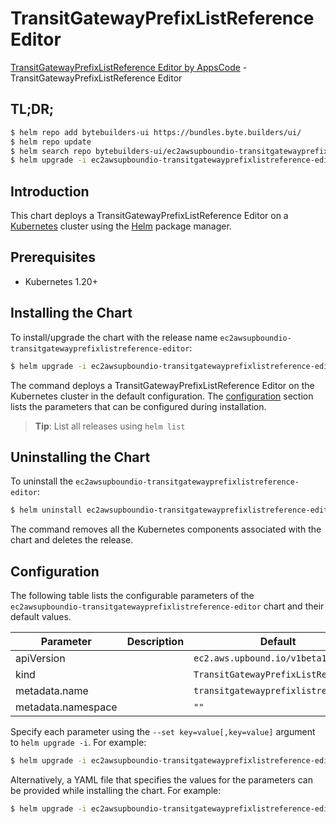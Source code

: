 # TransitGatewayPrefixListReference Editor

[TransitGatewayPrefixListReference Editor by AppsCode](https://byte.builders) - TransitGatewayPrefixListReference Editor

## TL;DR;

```bash
$ helm repo add bytebuilders-ui https://bundles.byte.builders/ui/
$ helm repo update
$ helm search repo bytebuilders-ui/ec2awsupboundio-transitgatewayprefixlistreference-editor --version=v0.4.18
$ helm upgrade -i ec2awsupboundio-transitgatewayprefixlistreference-editor bytebuilders-ui/ec2awsupboundio-transitgatewayprefixlistreference-editor -n default --create-namespace --version=v0.4.18
```

## Introduction

This chart deploys a TransitGatewayPrefixListReference Editor on a [Kubernetes](http://kubernetes.io) cluster using the [Helm](https://helm.sh) package manager.

## Prerequisites

- Kubernetes 1.20+

## Installing the Chart

To install/upgrade the chart with the release name `ec2awsupboundio-transitgatewayprefixlistreference-editor`:

```bash
$ helm upgrade -i ec2awsupboundio-transitgatewayprefixlistreference-editor bytebuilders-ui/ec2awsupboundio-transitgatewayprefixlistreference-editor -n default --create-namespace --version=v0.4.18
```

The command deploys a TransitGatewayPrefixListReference Editor on the Kubernetes cluster in the default configuration. The [configuration](#configuration) section lists the parameters that can be configured during installation.

> **Tip**: List all releases using `helm list`

## Uninstalling the Chart

To uninstall the `ec2awsupboundio-transitgatewayprefixlistreference-editor`:

```bash
$ helm uninstall ec2awsupboundio-transitgatewayprefixlistreference-editor -n default
```

The command removes all the Kubernetes components associated with the chart and deletes the release.

## Configuration

The following table lists the configurable parameters of the `ec2awsupboundio-transitgatewayprefixlistreference-editor` chart and their default values.

|     Parameter      | Description |                    Default                     |
|--------------------|-------------|------------------------------------------------|
| apiVersion         |             | <code>ec2.aws.upbound.io/v1beta1</code>        |
| kind               |             | <code>TransitGatewayPrefixListReference</code> |
| metadata.name      |             | <code>transitgatewayprefixlistreference</code> |
| metadata.namespace |             | <code>""</code>                                |


Specify each parameter using the `--set key=value[,key=value]` argument to `helm upgrade -i`. For example:

```bash
$ helm upgrade -i ec2awsupboundio-transitgatewayprefixlistreference-editor bytebuilders-ui/ec2awsupboundio-transitgatewayprefixlistreference-editor -n default --create-namespace --version=v0.4.18 --set apiVersion=ec2.aws.upbound.io/v1beta1
```

Alternatively, a YAML file that specifies the values for the parameters can be provided while
installing the chart. For example:

```bash
$ helm upgrade -i ec2awsupboundio-transitgatewayprefixlistreference-editor bytebuilders-ui/ec2awsupboundio-transitgatewayprefixlistreference-editor -n default --create-namespace --version=v0.4.18 --values values.yaml
```
